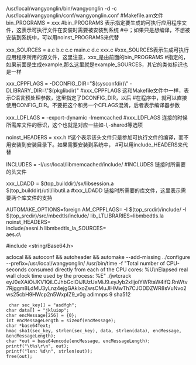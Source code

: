 /usr/local/wangyonglin/bin/wangyonglin -d -c /usr/local/wangyonglin/conf/wangyonglin.conf
#Makefile.am文件
bin_PROGRAMS = xxx
#bin_PROGRAMS 表示指定要生成的可执行应用程序文件，这表示可执行文件在安装时需要被安装到系统
#中；如果只是想编译，不想被安装到系统中，可以用noinst_PROGRAMS来代替

xxx_SOURCES = a.c b.c c.c main.c d.c xxx.c
#xxx_SOURCES表示生成可执行应用程序所用的源文件，这里注意，xxx_是由前面的bin_PROGRAMS
#指定的，如果前面是生成example,那么这里就是example_SOURCES，其它的类似标识也是一样

xxx_CPPFLAGS = -DCONFIG_DIR=\"$(sysconfdir)\" -DLIBRARY_DIR=\"$(pkglibdir)\"
#xxx_CPPFLAGS 这和Makefile文件中一样，表示C语言预处理参数，这里指定了DCONFIG_DIR，以后
#在程序中，就可以直接使用CONFIG_DIR。不要把这个和另一个CFLAGS混淆，后者表示编译器参数

xxx_LDFLAGS = -export-dynamic -lmemcached
#xxx_LDFLAGS 连接的时候所需库文件的标识，这个也就是对应一些如-l,-shared等选项

noinst_HEADERS = xxx.h
#这个表示该头文件只是参加可执行文件的编译，而不用安装到安装目录下。如果需要安装到系统中，
#可以用include_HEADERS来代替

INCLUDES = -I/usr/local/libmemcached/include/
#INCLUDES  链接时所需要的头文件

xxx_LDADD = $(top_builddir)/sx/libsession.a \
                $(top_builddir)/util/libutil.a
#xxx_LDADD 链接时所需要的库文件，这里表示需要两个库文件的支持

AUTOMAKE_OPTIONS=foreign
AM_CPPFLAGS= -I $(top_srcdir)/include/ -I $(top_srcdir)/src/mbedtls/include/
lib_LTLIBRARIES=libmbedtls.la
noinst_HEADERS=\
    include/aesni.h
libmbedtls_la_SOURCES=\
    aes.c\
 
#include <string/Base64.h>

 aclocal && autoconf && autoheader && automake --add-missing
  ../configure --prefix=/usr/local/wangyonglin/
  /usr/bin/time -f "Total number of CPU-seconds consumed directly from each of the CPU cores: %U\nElapsed real wall clock time used by the process: %E" ./jwtcrack eyJ0eXAiOiJKV1QiLCJhbGciOiJIUzUxMiJ9.eyJyb2xlIjoiYWRtaW4ifQ.RnWtv7Rjggm8LdMU3yLnz4ejgGAkIxoZwsCMuJlHMwTh7CJODDZWR8sVuNvo2ws25cbH9HWcp2n5WxpIZ9_v0g adimnps 9 sha512



     char sec_key[] = "asdfgh";
    char data[] = "jkluiop";
    char encMessage[256] = {0};
    int encMessageLength = sizeof(encMessage);
    char *base64Text;
    hmac_sha1(sec_key, strlen(sec_key), data, strlen(data), encMessage, &encMessageLength);
    char *out = base64encode(encMessage, encMessageLength);
    printf("\t%s\r\n", out);
    printf("len: %d\n", strlen(out));
    free(out);